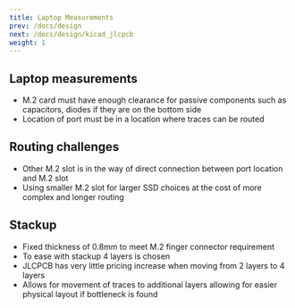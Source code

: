 ```yaml
---
title: Laptop Measurements
prev: /docs/design
next: /docs/design/kicad_jlcpcb
weight: 1
---
```


## Laptop measurements
- M.2 card must have enough clearance for passive components such as capacitors, diodes if they are on the bottom side
- Location of port must be in a location where traces can be routed

## Routing challenges
- Other M.2 slot is in the way of direct connection between port location and M.2 slot
- Using smaller M.2 slot for larger SSD choices at the cost of more complex and longer routing

## Stackup
- Fixed thickness of 0.8mm to meet M.2 finger connector requirement
- To ease with stackup 4 layers is chosen
- JLCPCB has very little pricing increase when moving from 2 layers to 4 layers
- Allows for movement of traces to additional layers allowing for easier physical layout if bottleneck is found

